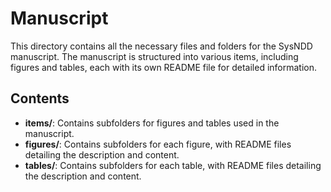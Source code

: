 # Manuscript

This directory contains all the necessary files and folders for the SysNDD manuscript. The manuscript is structured into various items, including figures and tables, each with its own README file for detailed information.

## Contents

- **items/**: Contains subfolders for figures and tables used in the manuscript.
- **figures/**: Contains subfolders for each figure, with README files detailing the description and content.
- **tables/**: Contains subfolders for each table, with README files detailing the description and content.
